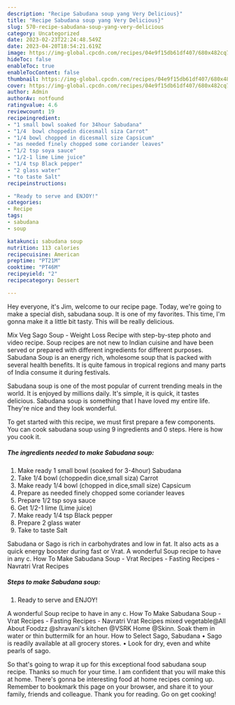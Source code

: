 ```yaml
---
description: "Recipe Sabudana soup yang Very Delicious}"
title: "Recipe Sabudana soup yang Very Delicious}"
slug: 570-recipe-sabudana-soup-yang-very-delicious
category: Uncategorized
date: 2023-02-23T22:24:48.549Z
date: 2023-04-20T18:54:21.619Z
image: https://img-global.cpcdn.com/recipes/04e9f15db61df407/680x482cq70/sabudana-soup-recipe-main-photo.jpg
hideToc: false
enableToc: true
enableTocContent: false
thumbnail: https://img-global.cpcdn.com/recipes/04e9f15db61df407/680x482cq70/sabudana-soup-recipe-main-photo.jpg
cover: https://img-global.cpcdn.com/recipes/04e9f15db61df407/680x482cq70/sabudana-soup-recipe-main-photo.jpg
author: Admin
authorAv: notfound
ratingvalue: 4.6
reviewcount: 19
recipeingredient:
- "1 small bowl soaked for 34hour Sabudana"
- "1/4  bowl choppedin dicesmall siza Carrot"
- "1/4 bowl chopped in dicesmall size Capsicum"
- "as needed finely chopped some coriander leaves"
- "1/2 tsp soya sauce"
- "1/2-1 lime Lime juice"
- "1/4 tsp Black pepper"
- "2 glass water"
- "to taste Salt"
recipeinstructions:

- "Ready to serve and ENJOY!"
categories:
- Recipe
tags:
- sabudana
- soup

katakunci: sabudana soup 
nutrition: 113 calories
recipecuisine: American
preptime: "PT21M"
cooktime: "PT46M"
recipeyield: "2"
recipecategory: Dessert

---
```



Hey everyone, it's Jim, welcome to our recipe page. Today, we're going to make a special dish, sabudana soup. It is one of my favorites. This time, I'm gonna make it a little bit tasty. This will be really delicious.

Mix Veg Sago Soup - Weight Loss Recipe with step-by-step photo and video recipe. Soup recipes are not new to Indian cuisine and have been served or prepared with different ingredients for different purposes. Sabudana Soup is an energy rich, wholesome soup that is packed with several health benefits. It is quite famous in tropical regions and many parts of India consume it during festivals.

Sabudana soup is one of the most popular of current trending meals in the world. It is enjoyed by millions daily. It's simple, it is quick, it tastes delicious. Sabudana soup is something that I have loved my entire life. They're nice and they look wonderful.


To get started with this recipe, we must first prepare a few components. You can cook sabudana soup using 9 ingredients and 0 steps. Here is how you cook it.

<!--inarticleads1-->

##### The ingredients needed to make Sabudana soup:

1. Make ready 1 small bowl (soaked for 3-4hour) Sabudana
1. Take 1/4  bowl (choppedin dice,small siza) Carrot
1. Make ready 1/4 bowl (chopped in dice,small size) Capsicum
1. Prepare as needed finely chopped some coriander leaves
1. Prepare 1/2 tsp soya sauce
1. Get 1/2-1 lime (Lime juice)
1. Make ready 1/4 tsp Black pepper
1. Prepare 2 glass water
1. Take to taste Salt


Sabudana or Sago is rich in carbohydrates and low in fat. It also acts as a quick energy booster during fast or Vrat. A wonderful Soup recipe to have in any c. How To Make Sabudana Soup - Vrat Recipes - Fasting Recipes - Navratri Vrat Recipes 

<!--inarticleads2-->

##### Steps to make Sabudana soup:


1. Ready to serve and ENJOY!

A wonderful Soup recipe to have in any c. How To Make Sabudana Soup - Vrat Recipes - Fasting Recipes - Navratri Vrat Recipes mixed vegetable@All About Foodzz @shravani&#39;s kitchen @VSRK Home @Skinn. Soak them in water or thin buttermilk for an hour. How to Select Sago, Sabudana • Sago is readily available at all grocery stores. • Look for dry, even and white pearls of sago. 

So that's going to wrap it up for this exceptional food sabudana soup recipe. Thanks so much for your time. I am confident that you will make this at home. There's gonna be interesting food at home recipes coming up. Remember to bookmark this page on your browser, and share it to your family, friends and colleague. Thank you for reading. Go on get cooking!

